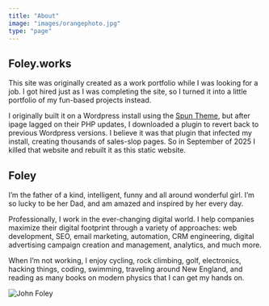 ```yaml
---
title: "About"
image: "images/orangephoto.jpg"
type: "page"
---
```


## Foley.works
This site was originally created as a work portfolio while I was looking for a job. I got hired just as I was completing the site, so I turned it into a little portfolio of my fun-based projects instead. 

I originally built it on a Wordpress install using the [Spun Theme](https://wordpress.com/theme/spun "Wordpress Spun theme"), but after ipage lagged on their PHP updates, I downloaded a plugin to revert back to previous Wordpress versions. I believe it was that plugin that infected my install, creating thousands of sales-slop pages. So in September of 2025 I killed that website and rebuilt it as this static website. 

## Foley
I’m the father of a kind, intelligent, funny and all around wonderful girl. I’m so lucky to be her Dad, and am amazed and inspired by her every day.

Professionally, I work in the ever-changing digital world. I help companies maximize their digital footprint through a variety of approaches: web development, SEO, email marketing, automation, CRM engineering, digital advertising campaign creation and management, analytics, and much more.

When I’m not working, I enjoy cycling, rock climbing, golf, electronics, hacking things, coding, swimming, traveling around New England, and reading as many books on modern physics that I can get my hands on.

![John Foley](/images/orangephoto.jpg)
